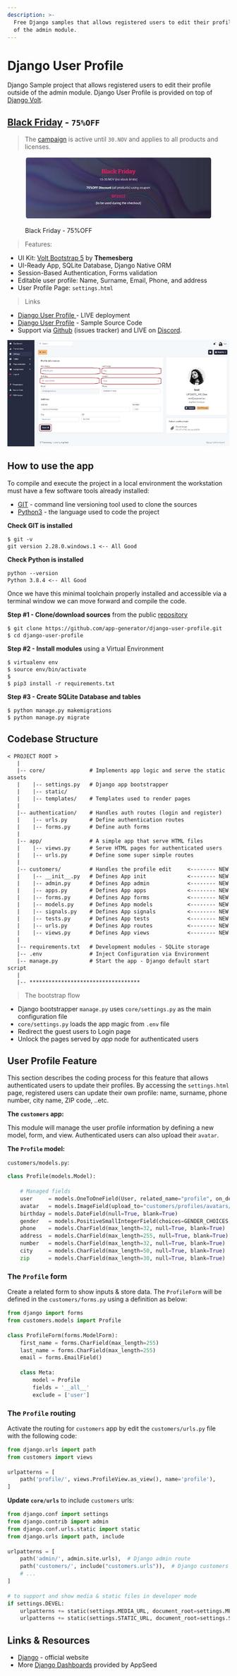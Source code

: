 ```yaml
---
description: >-
  Free Django samples that allows registered users to edit their profile outside
  of the admin module.
---
```


# Django User Profile

Django Sample project that allows registered users to edit their profile outside of the admin module. Django User Profile is provided on top of [Django Volt](https://github.com/app-generator/django-dashboard-volt).


## [Black Friday](https://appseed.us/discounts/) - `75%OFF`

> The [campaign](https://appseed.us/discounts/)  is active until `30.NOV` and applies to all products and licenses.

<figure><img src=".gitbook/assets/bf2022-banner-800px.jpg" alt="Discounts - 75% OFF (Black Friday Offer)"><figcaption><p>Black Friday - 75%OFF </p></figcaption></figure>


> Features: 

* UI Kit: [Volt Bootstrap 5](https://themesberg.com/product/admin-dashboard/volt-bootstrap-5-dashboard) by **Themesberg**
* UI-Ready App, SQLite Database, Django Native ORM
* Session-Based Authentication, Forms validation
* Editable user profile: Name, Surname, Email, Phone, and address
* User Profile Page:  `settings.html`

> Links

* [Django User Profile ](https://django-user-profile.appseed-srv1.com/) - LIVE deployment
* [Django User Profile](https://github.com/app-generator/django-user-profile) - Sample Source Code
* Support via [Github](https://github.com/app-generator/django-user-profile/issues) (issues tracker) and LIVE on [Discord](https://discord.gg/fZC6hup).

![Django User Profile - Free Sample.](../../.gitbook/assets/docs-sample-django-user-profile.jpg)


## How to use the app

To compile and execute the project in a local environment the workstation must have a few software tools already installed:

* [GIT](https://git-scm.com/) - command line versioning tool used to clone the sources
* [Python3](https://www.python.org/) - the language used to code the project 

**Check GIT is installed**

```
$ git -v
git version 2.28.0.windows.1 <-- All Good
```

**Check Python is installed**

```
python --version
Python 3.8.4 <-- All Good
```

Once we have this minimal toolchain properly installed and accessible via a terminal window we can move forward and compile the code.

**Step #1 - Clone/download sources** from the public [repository ](https://github.com/app-generator/django-user-profile)

```
$ git clone https://github.com/app-generator/django-user-profile.git
$ cd django-user-profile
```

**Step #2 - Install modules** using a Virtual Environment

```
$ virtualenv env
$ source env/bin/activate
$
$ pip3 install -r requirements.txt
```

**Step #3 - Create SQLite Database and tables**

```
$ python manage.py makemigrations
$ python manage.py migrate
```


## Codebase Structure

```
< PROJECT ROOT >
   |
   |-- core/              # Implements app logic and serve the static assets
   |    |-- settings.py   # Django app bootstrapper
   |    |-- static/
   |    |-- templates/    # Templates used to render pages
   |
   |-- authentication/    # Handles auth routes (login and register)
   |    |-- urls.py       # Define authentication routes  
   |    |-- forms.py      # Define auth forms  
   |
   |-- app/               # A simple app that serve HTML files
   |    |-- views.py      # Serve HTML pages for authenticated users
   |    |-- urls.py       # Define some super simple routes  
   |
   |-- customers/         # Handles the profile edit     <-------- NEW
   |    |-- __init__.py   # Defines App init             <-------- NEW
   |    |-- admin.py      # Defines App admin            <-------- NEW
   |    |-- apps.py       # Defines App apps             <-------- NEW
   |    |-- forms.py      # Defines App forms            <-------- NEW
   |    |-- models.py     # Defines App models           <-------- NEW
   |    |-- signals.py    # Defines App signals          <-------- NEW
   |    |-- tests.py      # Defines App tests            <-------- NEW
   |    |-- urls.py       # Defines App routes           <-------- NEW
   |    |-- views.py      # Defines App views            <-------- NEW
   |
   |-- requirements.txt   # Development modules - SQLite storage
   |-- .env               # Inject Configuration via Environment
   |-- manage.py          # Start the app - Django default start script
   |
   |-- ***********************************
```


> The bootstrap flow

* Django bootstrapper `manage.py` uses `core/settings.py` as the main configuration file
* `core/settings.py` loads the app magic from `.env` file
* Redirect the guest users to Login page
* Unlock the pages served by _app_ node for authenticated users


## User Profile Feature

This section describes the coding process for this feature that allows authenticated users to update their profiles. By accessing the `settings.html` page, registered users can update their own profile: name, surname, phone number, city name, ZIP code, ..etc.

**The `customers` app:**

This module will manage the user profile information by defining a new model, form, and view. Authenticated users can also upload their `avatar`.

**The `Profile` model:**

`customers/models.py`: 

```python
class Profile(models.Model):

    # Managed fields
    user     = models.OneToOneField(User, related_name="profile", on_delete=models.CASCADE)
    avatar   = models.ImageField(upload_to="customers/profiles/avatars/", null=True, blank=True)
    birthday = models.DateField(null=True, blank=True)
    gender   = models.PositiveSmallIntegerField(choices=GENDER_CHOICES, null=True, blank=True)
    phone    = models.CharField(max_length=32, null=True, blank=True)
    address  = models.CharField(max_length=255, null=True, blank=True)
    number   = models.CharField(max_length=32, null=True, blank=True)
    city     = models.CharField(max_length=50, null=True, blank=True)
    zip      = models.CharField(max_length=30, null=True, blank=True)
```


### The `Profile` form

Create a related form to show inputs & store data. The `ProfileForm` will be defined in the `customers/forms.py` using a definition as below:

```python
from django import forms
from customers.models import Profile

class ProfileForm(forms.ModelForm):
    first_name = forms.CharField(max_length=255)
    last_name = forms.CharField(max_length=255)
    email = forms.EmailField()

    class Meta:
        model = Profile
        fields = '__all__'
        exclude = ['user']
```

### The `Profile` routing

Activate the routing for `customers` app by edit the `customers/urls.py` file with the following code:

```python
from django.urls import path
from customers import views

urlpatterns = [
    path('profile/', views.ProfileView.as_view(), name='profile'),
]
```

**Update `core/urls`** to include `customers` urls:

```python
from django.conf import settings
from django.contrib import admin
from django.conf.urls.static import static
from django.urls import path, include

urlpatterns = [
    path('admin/', admin.site.urls),  # Django admin route
    path('customers/', include("customers.urls")),  # Django customers route
    # ...
]

# to support and show media & static files in developer mode
if settings.DEVEL:
    urlpatterns += static(settings.MEDIA_URL, document_root=settings.MEDIA_ROOT)
    urlpatterns += static(settings.STATIC_URL, document_root=settings.STATIC_ROOT)
```


## Links & Resources

* [Django](https://www.djangoproject.com/) - official website
* More [Django Dashboards](https://appseed.us/admin-dashboards/django) provided by AppSeed
